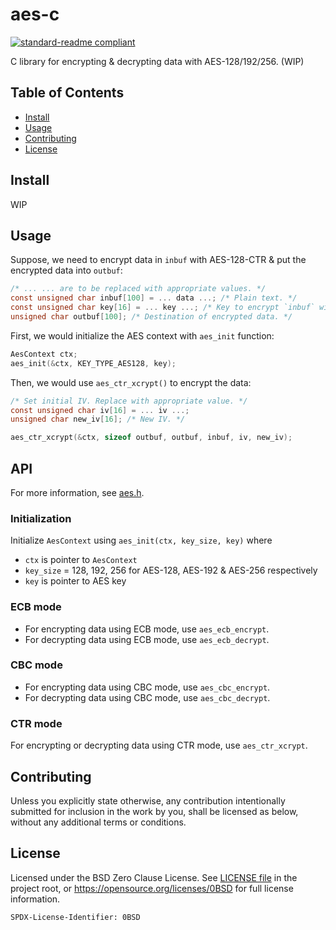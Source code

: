 <!--
SPDX-License-Identifier: 0BSD
-->

# aes-c

[![standard-readme compliant](https://img.shields.io/badge/readme%20style-standard-brightgreen.svg?style=flat-square)](https://github.com/RichardLitt/standard-readme)

C library for encrypting & decrypting data with AES-128/192/256. (WIP)

## Table of Contents

- [Install](#install)
- [Usage](#usage)
- [Contributing](#contributing)
- [License](#license)

## Install

WIP

## Usage

Suppose, we need to encrypt data in `inbuf` with AES-128-CTR & put the encrypted
data into `outbuf`:

```c
/* ... ... are to be replaced with appropriate values. */
const unsigned char inbuf[100] = ... data ...; /* Plain text. */
const unsigned char key[16] = ... key ...; /* Key to encrypt `inbuf` with. */
unsigned char outbuf[100]; /* Destination of encrypted data. */
```

First, we would initialize the AES context with `aes_init` function:

```c
AesContext ctx;
aes_init(&ctx, KEY_TYPE_AES128, key);
```

Then, we would use `aes_ctr_xcrypt()` to encrypt the data:

```c
/* Set initial IV. Replace with appropriate value. */
const unsigned char iv[16] = ... iv ...;
unsigned char new_iv[16]; /* New IV. */

aes_ctr_xcrypt(&ctx, sizeof outbuf, outbuf, inbuf, iv, new_iv);
```

## API

For more information, see [aes.h](include/ay/aes.h).

### Initialization

Initialize `AesContext` using `aes_init(ctx, key_size, key)` where
- `ctx` is pointer to `AesContext`
- `key_size` = 128, 192, 256 for AES-128, AES-192 & AES-256 respectively
- `key` is pointer to AES key

### ECB mode
- For encrypting data using ECB mode, use `aes_ecb_encrypt`.
- For decrypting data using ECB mode, use `aes_ecb_decrypt`.

### CBC mode
- For encrypting data using CBC mode, use `aes_cbc_encrypt`.
- For decrypting data using CBC mode, use `aes_cbc_decrypt`.

### CTR mode
For encrypting or decrypting data using CTR mode, use `aes_ctr_xcrypt`.

## Contributing

Unless you explicitly state otherwise, any contribution intentionally submitted
for inclusion in the work by you, shall be licensed as below, without any
additional terms or conditions.

## License

Licensed under the BSD Zero Clause License. See [LICENSE file](LICENSE.md) in
the project root, or https://opensource.org/licenses/0BSD for full license
information.

```
SPDX-License-Identifier: 0BSD
```

